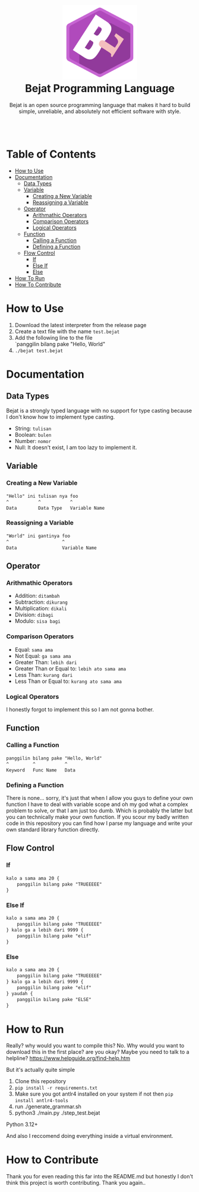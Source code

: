 <h1 align="center">
    <b>
        <img src="https://raw.githubusercontent.com/Lunarisnia/bejat/main/bejatLogo.png" height="200" /><br />
        Bejat Programming Language
    </b>
</h1>

<div align="center">
    Bejat is an open source programming language that makes it hard to build simple, unreliable, and absolutely not efficient software with style.
</div>
<br />
<br />
<br />

# Table of Contents
- [How to Use](#how-to-use)
- [Documentation](#documentation)
  - [Data Types](#data-types)
  - [Variable](#variable)
    - [Creating a New Variable](#creating-a-new-variable)
    - [Reassigning a Variable](#reassigning-a-variable)
  - [Operator](#operator)
    - [Arithmathic Operators](#arithmathic-operators)
    - [Comparison Operators](#comparison-operators)
    - [Logical Operators](#logical-operators)
  - [Function](#function)
    - [Calling a Function](#calling-a-function)
    - [Defining a Function](#defining-a-function)
  - [Flow Control](#flow-control)
    - [If](#if)
    - [Else If](#else-if)
    - [Else](#else)
- [How To Run](#how-to-run)
- [How To Contribute](#how-to-contribute)


# How to Use
1. Download the latest interpreter from the release page
2. Create a text file with the name `test.bejat`
3. Add the following line to the file  
`panggilin bilang pake "Hello, World"
4. `./bejat test.bejat`


# Documentation
## Data Types
Bejat is a strongly typed language with no support for type casting because I don't know how to implement type casting.

- String: `tulisan`
- Boolean: `bulen`
- Number: `nomor`
- Null: It doesn't exist, I am too lazy to implement it.

## Variable
### Creating a New Variable
``` 
"Hello" ini tulisan nya foo
^           ^           ^
Data        Data Type   Variable Name
```

### Reassigning a Variable
```
"World" ini gantinya foo
^                    ^
Data                 Variable Name
```

## Operator
### Arithmathic Operators
- Addition: `ditambah`
- Subtraction: `dikurang`
- Multiplication: `dikali`
- Division: `dibagi`
- Modulo: `sisa bagi`

### Comparison Operators
- Equal: `sama ama`
- Not Equal: `ga sama ama`
- Greater Than: `lebih dari`
- Greater Than or Equal to: `lebih ato sama ama`
- Less Than: `kurang dari`
- Less Than or Equal to: `kurang ato sama ama`

### Logical Operators
I honestly forgot to implement this so I am not gonna bother.

## Function
### Calling a Function
```
panggilin bilang pake "Hello, World"
^         ^           ^
Keyword   Func Name   Data
```

### Defining a Function
There is none... sorry, it's just that when I allow you guys to define your own function I have to deal with variable scope and oh my god what a complex problem to solve, or that I am just too dumb. Which is probably the latter but
you can technically make your own function. If you scour my badly written code
in this repository you can find how I parse my language and write your own standard library function directly.

## Flow Control
### If
```
kalo a sama ama 20 {
    panggilin bilang pake "TRUEEEEE"
}
```

### Else If
```
kalo a sama ama 20 {
    panggilin bilang pake "TRUEEEEE"
} kalo ga a lebih dari 9999 {
    panggilin bilang pake "elif"
}
```

### Else
```
kalo a sama ama 20 {
    panggilin bilang pake "TRUEEEEE"
} kalo ga a lebih dari 9999 {
    panggilin bilang pake "elif"
} yaudah {
    panggilin bilang pake "ELSE"
}
```

# How to Run
Really? why would you want to compile this? No. Why would you want to download this in the first place? are you okay? Maybe you need to talk to a helpline? https://www.helpguide.org/find-help.htm

But it's actually quite simple  
1. Clone this repository
2. `pip install -r requirements.txt`
3. Make sure you got antlr4 installed on your system if not then `pip install antlr4-tools`
4. run ./generate_grammar.sh
5. python3 ./main.py ./step_test.bejat

Python 3.12+

And also I reccomend doing everything inside a virtual environment.

# How to Contribute
Thank you for even reading this far into the README.md but honestly I don't think this project is worth contributing. Thank you again..
